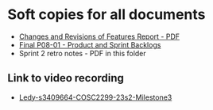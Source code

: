 # Soft copies for all documents

- [Changes and Revisions of Features Report - PDF](https://docs.google.com/document/d/1amWlDM3qc3YW26ARrzyuxYSDDbefpCCwujEGFEJFW7o/edit#heading=h.uggx45hfcrxe)
- [Final P08-01 - Product and Sprint Backlogs](https://docs.google.com/spreadsheets/d/1p8N0eP6t-Jv5ML8D_uHkn9_mXzpryyGufjW36MMh4Ic/edit?usp=sharing)
- Sprint 2 retro notes - PDF in this folder

## Link to video recording

- [Ledy-s3409664-COSC2299-23s2-Milestone3](https://rmiteduau-my.sharepoint.com/:v:/g/personal/s3409664_student_rmit_edu_au/EdByG7uJ0NVMgtF9ejyKi8EBOwAqt6F30d2u_tK4OZCdDQ?e=twFis7)
